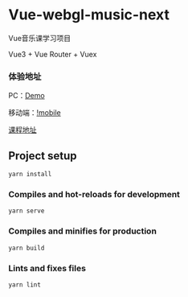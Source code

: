 # Vue-webgl-music-next

Vue音乐课学习项目

Vue3 + Vue Router + Vuex

### 体验地址

PC：[Demo](https://music.nsearh.com/)  

移动端：[!mobile](./public/images/qrcode.png)

[课程地址](https://coding.imooc.com/class/503.html)

## Project setup
```
yarn install
```

### Compiles and hot-reloads for development
```
yarn serve
```

### Compiles and minifies for production
```
yarn build
```

### Lints and fixes files
```
yarn lint
```
